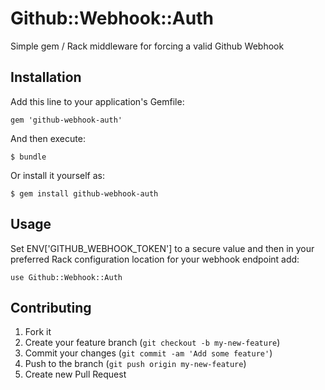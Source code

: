 # Github::Webhook::Auth

Simple gem / Rack middleware for forcing a valid Github Webhook

## Installation

Add this line to your application's Gemfile:

    gem 'github-webhook-auth'

And then execute:

    $ bundle

Or install it yourself as:

    $ gem install github-webhook-auth

## Usage

Set ENV['GITHUB_WEBHOOK_TOKEN'] to a secure value and then in your preferred
Rack configuration location for your webhook endpoint add:

    use Github::Webhook::Auth

## Contributing

1. Fork it
2. Create your feature branch (`git checkout -b my-new-feature`)
3. Commit your changes (`git commit -am 'Add some feature'`)
4. Push to the branch (`git push origin my-new-feature`)
5. Create new Pull Request
